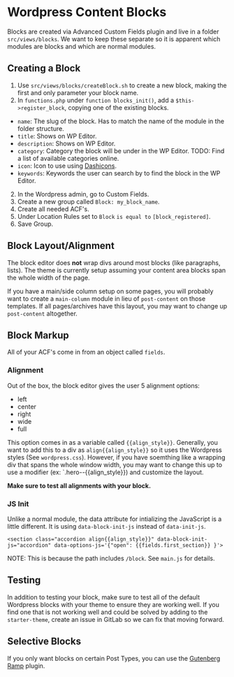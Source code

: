 Wordpress Content Blocks
========================

Blocks are created via Advanced Custom Fields plugin and live in a folder `src/views/blocks`. We want to keep these separate so it is apparent which modules are blocks and which are normal modules.

## Creating a Block ##

1. Use `src/views/blocks/createBlock.sh` to create a new block, making the first and only parameter your block name.
1. In `functions.php` under `function blocks_init()`, add a `$this->register_block`, copying one of the existing blocks.
  * `name`: The slug of the block. Has to match the name of the module in the folder structure.
  * `title`: Shows on WP Editor.
  * `description`: Shows on WP Editor.
  * `category`: Category the block will be under in the WP Editor. TODO: Find a list of available categories online.
  * `icon`: Icon to use using [Dashicons](https://developer.wordpress.org/resource/dashicons/).
  * `keywords`: Keywords the user can search by to find the block in the WP Editor.
2. In the Wordpress admin, go to Custom Fields.
3. Create a new group called `Block: my_block_name`.
4. Create all needed ACF's.
5. Under Location Rules set to `Block` `is equal to` `[block_registered]`.
6. Save Group.

## Block Layout/Alignment ##

The block editor does **not** wrap divs around most blocks (like paragraphs, lists). The theme is currently setup assuming your content area blocks span the whole width of the page.

If you have a main/side column setup on some pages, you will probably want to create a `main-column` module in lieu of `post-content` on those templates. If all pages/archives have this layout, you may want to change up `post-content` altogether.

## Block Markup ##

All of your ACF's come in from an object called `fields`.

### Alignment ###

Out of the box, the block editor gives the user 5 alignment options:

* left
* center
* right
* wide
* full

This option comes in as a variable called `{{align_style}}`. Generally, you want to add this to a div as `align{{align_style}}` so it uses the Wordpress styles (See `wordpress.css`). However, if you have soemthing like a wrapping div that spans the whole window width, you may want to change this up to use a modifier (ex: `.hero--{{align_style}}) and customize the layout.

**Make sure to test all alignments with your block.**

### JS Init ###

Unlike a normal module, the data attribute for intializing the JavaScript is a little different. It is using `data-block-init-js` instead of `data-init-js`.

```
<section class="accordion align{{align_style}}" data-block-init-js="accordion" data-options-js='{"open": {{fields.first_section}} }'>
```

NOTE: This is because the path includes `/block`. See `main.js` for details.

## Testing ##

In addition to testing your block, make sure to test all of the default Wordpress blocks with your theme to ensure they are working well. If you find one that is not working well and could be solved by adding to the `starter-theme`, create an issue in GitLab so we can fix that moving forward.

## Selective Blocks ##

If you only want blocks on certain Post Types, you can use the [Gutenberg Ramp](https://wordpress.org/plugins/gutenberg-ramp/) plugin.

